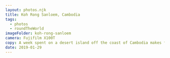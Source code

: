 ```yaml
---
layout: photos.njk
title: Koh Rong Sanloem, Cambodia
tags:
  - photos
  - roundTheWorld
imageFolder: koh-rong-sanloem
camera: Fujifilm X100T
copy: A week spent on a desert island off the coast of Cambodia makes for an unforgettable end to our journey through this diverse country.
date: 2019-01-29
---
```


 